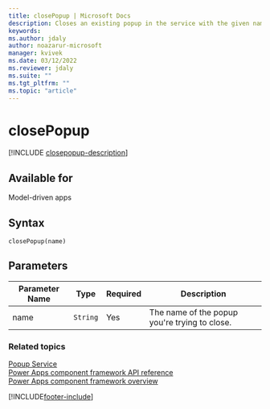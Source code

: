 ```yaml
---
title: closePopup | Microsoft Docs
description: Closes an existing popup in the service with the given name. Does nothing if popup does not exist yet.
keywords:
ms.author: jdaly
author: noazarur-microsoft
manager: kvivek
ms.date: 03/12/2022
ms.reviewer: jdaly
ms.suite: ""
ms.tgt_pltfrm: ""
ms.topic: "article"
---
```


# closePopup

[!INCLUDE [closepopup-description](includes/closepopup-description.md)]

## Available for 

Model-driven apps

## Syntax

`closePopup(name)`

## Parameters

| Parameter Name|Type|Required|Description|
| ------------- |----|--------|-----------|
|name|`String`|Yes|The name of the popup you're trying to close.|


### Related topics

[Popup Service](../popupservice.md)<br/>
[Power Apps component framework API reference](../../reference/index.md)<br/>
[Power Apps component framework overview](../../overview.md)

[!INCLUDE[footer-include](../../../../includes/footer-banner.md)]